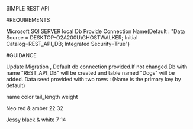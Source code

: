 SIMPLE REST API 

#REQUIREMENTS

Microsoft SQl SERVER local Db
Provide Connection Name(Default : "Data Source = DESKTOP-O2A200U\\GHOSTWALKER; Initial Catalog=REST_API_DB; Integrated Security=True")

#GUIDANCE

Update Migration , Default db connection provided.If not changed.Db with name "REST_API_DB" will be created and table named "Dogs" will be added.
Data seed provided with two rows : (Name is the primary key by default)

name       	color	       tail_length	      weight

Neo	  red & amber	          22	                32

Jessy	black & white	     7       	14


